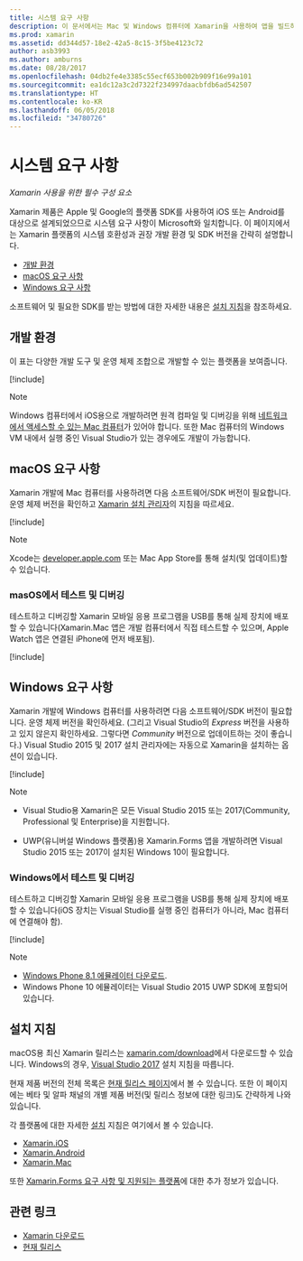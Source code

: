 ```yaml
---
title: 시스템 요구 사항
description: 이 문서에서는 Mac 및 Windows 컴퓨터에 Xamarin을 사용하여 앱을 빌드하기 위한 시스템 요구 사항을 나열합니다. 설치 지침으로 연결합니다.
ms.prod: xamarin
ms.assetid: dd344d57-18e2-42a5-8c15-3f5be4123c72
author: asb3993
ms.author: amburns
ms.date: 08/28/2017
ms.openlocfilehash: 04db2fe4e3385c55ecf653b002b909f16e99a101
ms.sourcegitcommit: ea1dc12a3c2d7322f234997daacbfdb6ad542507
ms.translationtype: HT
ms.contentlocale: ko-KR
ms.lasthandoff: 06/05/2018
ms.locfileid: "34780726"
---
```

# <a name="system-requirements"></a>시스템 요구 사항

_Xamarin 사용을 위한 필수 구성 요소_

Xamarin 제품은 Apple 및 Google의 플랫폼 SDK를 사용하여 iOS 또는 Android를 대상으로 설계되었으므로 시스템 요구 사항이 Microsoft와 일치합니다. 이 페이지에서는 Xamarin 플랫폼의 시스템 호환성과 권장 개발 환경 및 SDK 버전을 간략히 설명합니다.

- [개발 환경](#devenv)
- [macOS 요구 사항](#mac)
- [Windows 요구 사항](#windows)

소프트웨어 및 필요한 SDK를 받는 방법에 대한 자세한 내용은 [설치 지침](#install)을 참조하세요.

<a name="devenv" />

## <a name="development-environments"></a>개발 환경

이 표는 다양한 개발 도구 및 운영 체제 조합으로 개발할 수 있는 플랫폼을 보여줍니다.

[!include[](~/cross-platform/includes/development-environment.md)]


> [!NOTE]
> Windows 컴퓨터에서 iOS용으로 개발하려면 원격 컴파일 및 디버깅을 위해 [네트워크에서 액세스할 수 있는 Mac 컴퓨터](~/ios/get-started/installation/windows/connecting-to-mac/index.md)가 있어야 합니다. 또한 Mac 컴퓨터의 Windows VM 내에서 실행 중인 Visual Studio가 있는 경우에도 개발이 가능합니다.

<a name="mac" />

## <a name="macos-requirements"></a>macOS 요구 사항

Xamarin 개발에 Mac 컴퓨터를 사용하려면 다음 소프트웨어/SDK 버전이 필요합니다. 운영 체제 버전을 확인하고 [Xamarin 설치 관리자](#install)의 지침을 따르세요.

[!include[](~/cross-platform/includes/macos-requirements.md)]

> [!NOTE]
> Xcode는 [developer.apple.com](https://developer.apple.com/xcode/download/) 또는 Mac App Store를 통해 설치(및 업데이트)할 수 있습니다.

### <a name="testing--debugging-on-macos"></a>masOS에서 테스트 및 디버깅

테스트하고 디버깅할 Xamarin 모바일 응용 프로그램을 USB를 통해 실제 장치에 배포할 수 있습니다(Xamarin.Mac 앱은 개발 컴퓨터에서 직접 테스트할 수 있으며, Apple Watch 앱은 연결된 iPhone에 먼저 배포됨).

[!include[](~/cross-platform/includes/macos-testing.md)]


<a name="windows" />

## <a name="windows-requirements"></a>Windows 요구 사항

Xamarin 개발에 Windows 컴퓨터를 사용하려면 다음 소프트웨어/SDK 버전이 필요합니다.
운영 체제 버전을 확인하세요. (그리고 Visual Studio의 *Express* 버전을 사용하고 있지 않은지 확인하세요. 그렇다면 *Community* 버전으로 업데이트하는 것이 좋습니다.)
Visual Studio 2015 및 2017 설치 관리자에는 자동으로 Xamarin을 설치하는 옵션이 있습니다.

[!include[](~/cross-platform/includes/windows-requirements.md)]


> [!NOTE]
>
>* Visual Studio용 Xamarin은 모든 Visual Studio 2015 또는 2017(Community, Professional 및 Enterprise)을 지원합니다.
>
>* UWP(유니버설 Windows 플랫폼)용 Xamarin.Forms 앱을 개발하려면 Visual Studio 2015 또는 2017이 설치된 Windows 10이 필요합니다.


### <a name="testing--debugging-on-windows"></a>Windows에서 테스트 및 디버깅

테스트하고 디버깅할 Xamarin 모바일 응용 프로그램을 USB를 통해 실제 장치에 배포할 수 있습니다(iOS 장치는 Visual Studio를 실행 중인 컴퓨터가 아니라, Mac 컴퓨터에 연결해야 함).

[!include[](~/cross-platform/includes/windows-testing.md)]


> [!NOTE]
>
>* [Windows Phone 8.1 에뮬레이터 다운로드](https://www.microsoft.com/download/details.aspx?id=43719).
>* Windows Phone 10 에뮬레이터는 Visual Studio 2015 UWP SDK에 포함되어 있습니다.

<a name="install" />

## <a name="installation-instructions"></a>설치 지침

macOS용 최신 Xamarin 릴리스는 [xamarin.com/download](http://xamarin.com/download)에서 다운로드할 수 있습니다. Windows의 경우, [Visual Studio 2017](https://docs.microsoft.com/visualstudio/install/install-visual-studio) 설치 지침을 따릅니다.

현재 제품 버전의 전체 목록은 [현재 릴리스 페이지](http://developer.xamarin.com/releases/current/)에서 볼 수 있습니다. 또한 이 페이지에는 베타 및 알파 채널의 개별 제품 버전(및 릴리스 정보에 대한 링크)도 간략하게 나와 있습니다.

각 플랫폼에 대한 자세한 [설치](~/cross-platform/get-started/installation/index.md) 지침은 여기에서 볼 수 있습니다.

- [Xamarin.iOS](~/ios/get-started/installation/index.md)
- [Xamarin.Android](~/android/get-started/installation/index.md)
- [Xamarin.Mac](~/mac/get-started/installation.md)

또한 [Xamarin.Forms 요구 사항 및 지원되는 플랫폼](~/xamarin-forms/get-started/installation.md)에 대한 추가 정보가 있습니다.


## <a name="related-links"></a>관련 링크

- [Xamarin 다운로드](https://xamarin.com/download/)
- [현재 릴리스](https://developer.xamarin.com/releases/current/)
